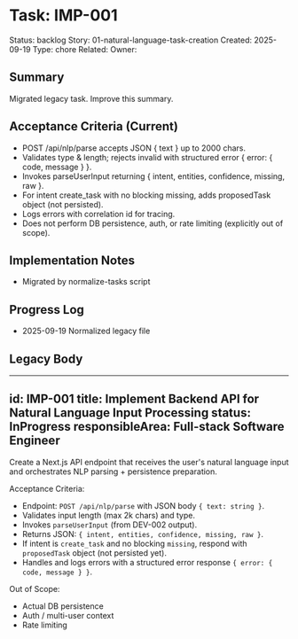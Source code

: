 # Task: IMP-001
Status: backlog
Story: 01-natural-language-task-creation
Created: 2025-09-19
Type: chore
Related:
Owner:

## Summary
Migrated legacy task. Improve this summary.

## Acceptance Criteria (Current)
- POST /api/nlp/parse accepts JSON { text } up to 2000 chars.
- Validates type & length; rejects invalid with structured error { error: { code, message } }.
- Invokes parseUserInput returning { intent, entities, confidence, missing, raw }.
- For intent create_task with no blocking missing, adds proposedTask object (not persisted).
- Logs errors with correlation id for tracing.
- Does not perform DB persistence, auth, or rate limiting (explicitly out of scope).

## Implementation Notes
- Migrated by normalize-tasks script

## Progress Log
- 2025-09-19 Normalized legacy file

## Legacy Body

---
id: IMP-001
title: Implement Backend API for Natural Language Input Processing
status: InProgress
responsibleArea: Full-stack Software Engineer
---
Create a Next.js API endpoint that receives the user's natural language input and orchestrates NLP parsing + persistence preparation.

Acceptance Criteria:
- Endpoint: `POST /api/nlp/parse` with JSON body `{ text: string }`.
- Validates input length (max 2k chars) and type.
- Invokes `parseUserInput` (from DEV-002 output).
- Returns JSON: `{ intent, entities, confidence, missing, raw }`.
- If intent is `create_task` and no blocking `missing`, respond with `proposedTask` object (not persisted yet).
- Handles and logs errors with a structured error response `{ error: { code, message } }`.

Out of Scope:
- Actual DB persistence
- Auth / multi-user context
- Rate limiting
